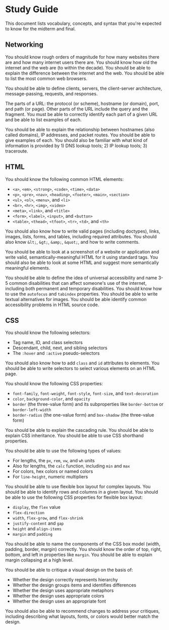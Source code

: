 Study Guide
===========

This document lists vocabulary, concepts, and syntax that you're
expected to know for the midterm and final.

Networking
----------

You should know rough orders of magnitude for how many websites there
are and how many internet users there are. You should know how old the
internet and the web are (to within the decade). You should be able to
explain the difference between the internet and the web. You should be
able to list the most common web browsers.

You should be able to define clients, servers, the client-server
architecture, message-passing, requests, and responses.

The parts of a URL: the protocol (or scheme), hostname (or domain),
port, and path (or page). Other parts of the URL include the query and
the fragment. You must be able to correctly identify each part of a
given URL and be able to list examples of each.

You should be able to explain the relationship between hostnames (also
called domains), IP addresses, and packet routes. You should be able
to give examples of each. You should also be familiar with what kind
of information is provided by 1) DNS lookup tools; 2) IP lookup tools;
3) traceroute.

HTML
----

You should know the following common HTML elements:

- `<a>`, `<em>`, `<strong>`, `<code>`, `<time>`, `<data>`
- `<p>`, `<pre>`, `<nav>`, `<heading>`, `<footer>`, `<main>`, `<section>`
- `<ul>`, `<ol>`, `<menu>`, and `<li>`
- `<br>`, `<hr>`, `<img>`, `<video>`
- `<meta>`, `<link>`, and `<title>`
- `<form>`, `<label>`, `<input>`, and `<button>`
- `<table>`, `<thead>`, `<tfoot>`, `<tr>`, `<td>`, and `<th>`

You should also know how to write valid pages (including doctypes),
links, images, lists, forms, and tables, including required
attributes. You should also know `&lt;`, `&gt;`, `&amp;`, `&quot;`,
and how to write comments.

You should be able to look at a screenshot of a website or application
and write valid, semantically-meaningful HTML for it using standard
tags. You should also be able to look at some HTML and suggest more
semantically meaningful elements.

You should be able to define the idea of universal accessibility and
name 3-5 common disabilities that can affect someone's use of the
internet, including both permanent and temporary disabilities. You
should know how to use the `autofocus` and `tabindex` properties. You
should be able to write textual alternatives for images. You should be
able identify common accessibility problems in HTML source code.

CSS
---

You should know the following selectors:

- Tag name, ID, and class selectors
- Descendant, child, next, and sibling selectors
- The `:hover` and `:active` pseudo-selectors

You should also know how to add `class` and `id` attributes to
elements. You should be able to write selectors to select various
elements on an HTML page.

You should know the following CSS properties:

- `font-family`, `font-weight`, `font-style`, `font-size`, and
  `text-decoration`
- `color`, `background-color`, and `opacity`
- `border` (the three-value form) and its subproperties like
  `border-bottom` or `border-left-width`
- `border-radius` (the one-value form) and `box-shadow` (the
  three-value form)

You should be able to explain the cascading rule. You should be able
to explain CSS inheritance. You should be able to use CSS shorthand
properties.

You should be able to use the following types of values:

- For lengths, the `px`, `rem`, `vw`, and `wh` units
- Also for lengths, the `calc` function, including `min` and `max`
- For colors, hex colors or named colors
- For `line-height`, numeric multipliers

You should be able to use flexible box layout for complex layouts. You
should be able to identify rows and columns in a given layout. You
should be able to use the following CSS properties for flexible box
layout:

- `display`, the `flex` value
- `flex-direction`
- `width`, `flex-grow`, and `flex-shrink`
- `justify-content` and `gap`
- `height` and `align-items`
- `margin` and `padding`

You should be able to name the components of the CSS box model (width,
padding, border, margin) correctly. You should know the order of top,
right, bottom, and left in properties like `margin`. You should be
able to explain margin collapsing at a high level.

You should be able to critique a visual design on the basis of:

- Whether the design correctly represents hierarchy
- Whether the design groups items and identifies differences
- Whether the design uses appropriate metaphors
- Whether the design uses appropriate colors
- Whether the design uses an appropriate font

You should also be able to recommend changes to address your
critiques, including describing what layouts, fonts, or colors would
better match the design.
